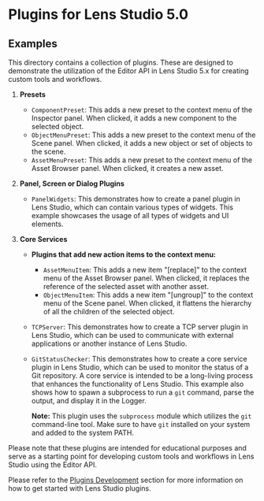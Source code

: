 Plugins for Lens Studio 5.0
===================================

Examples
--------
This directory contains a collection of plugins. These are designed to demonstrate the utilization of the Editor API in Lens Studio 5.x for creating custom tools and workflows.

1. **Presets**
   - `ComponentPreset`: This adds a new preset to the context menu of the Inspector panel. When clicked, it adds a new component to the selected object.
   - `ObjectMenuPreset`: This adds a new preset to the context menu of the Scene panel. When clicked, it adds a new object or set of objects to the scene.
   - `AssetMenuPreset`: This adds a new preset to the context menu of the Asset Browser panel. When clicked, it creates a new asset.
  

1. **Panel, Screen or Dialog Plugins**
   - `PanelWidgets`: This demonstrates how to create a panel plugin in Lens Studio, which can contain various types of widgets. This example showcases the usage of all types of widgets and UI elements. 
  
2. **Core Services**
   - **Plugins that add new action items to the context menu:**
      - `AssetMenuItem`: This adds a new item "[replace]" to the context menu of the Asset Browser panel. When clicked, it replaces the reference of the selected asset with another asset.
      - `ObjectMenuItem`: This adds a new item "[ungroup]" to the context menu of the Scene panel. When clicked, it flattens the hierarchy of all the children of the selected object.
   - `TCPServer`: This demonstrates how to create a TCP server plugin in Lens Studio, which can be used to communicate with external applications or another instance of Lens Studio.
   - `GitStatusChecker`: This demonstrates how to create a core service plugin in Lens Studio, which can be used to monitor the status of a Git repository. A core service is intended to be a long-living process that enhances the functionality of Lens Studio. This example also shows how to spawn a subprocess to run a `git` command, parse the output, and display it in the Logger. 
   
      **Note:** This plugin uses the `subprocess` module which utilizes the `git` command-line tool. Make sure to have `git` installed on your system and added to the system PATH.





Please note that these plugins are intended for educational purposes and serve as a starting point for developing custom tools and workflows in Lens Studio using the Editor API.

Please refer to the [Plugins Development](https://docs.snap.com/lens-studio/extending-lens-studio/plugins-development/overview) section for more information on how to get started with Lens Studio plugins.
